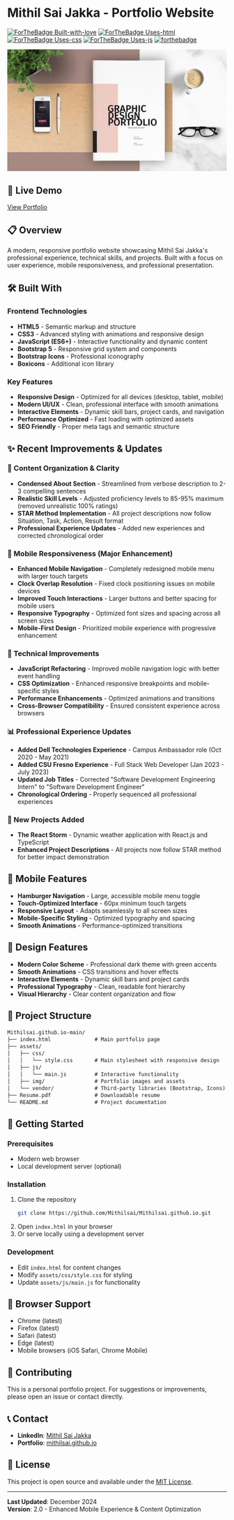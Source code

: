 # Mithil Sai Jakka - Portfolio Website

[![ForTheBadge Built-with-love](http://ForTheBadge.com/images/badges/built-with-love.svg)](https://GitHub.com/Mithilsai/)
[![ForTheBadge Uses-html](http://ForTheBadge.com/images/badges/uses-html.svg)](http://ForTheBadge.com)
[![ForTheBadge Uses-css](http://ForTheBadge.com/images/badges/uses-css.svg)](http://ForTheBadge.com)
[![ForTheBadge Uses-js](http://ForTheBadge.com/images/badges/uses-js.svg)](http://ForTheBadge.com)
[![forthebadge](https://forthebadge.com/images/badges/for-you.svg)](https://forthebadge.com)

![Portfolio Preview](https://github.com/Mithilsai/Mithilsai.github.io/blob/master/portfolio.jpg?raw=true)

## 🚀 Live Demo
[View Portfolio](https://mithilsai.github.io)

## 📋 Overview
A modern, responsive portfolio website showcasing Mithil Sai Jakka's professional experience, technical skills, and projects. Built with a focus on user experience, mobile responsiveness, and professional presentation.

## 🛠️ Built With

### Frontend Technologies
- **HTML5** - Semantic markup and structure
- **CSS3** - Advanced styling with animations and responsive design
- **JavaScript (ES6+)** - Interactive functionality and dynamic content
- **Bootstrap 5** - Responsive grid system and components
- **Bootstrap Icons** - Professional iconography
- **Boxicons** - Additional icon library

### Key Features
- **Responsive Design** - Optimized for all devices (desktop, tablet, mobile)
- **Modern UI/UX** - Clean, professional interface with smooth animations
- **Interactive Elements** - Dynamic skill bars, project cards, and navigation
- **Performance Optimized** - Fast loading with optimized assets
- **SEO Friendly** - Proper meta tags and semantic structure

## ✨ Recent Improvements & Updates

### 🎯 Content Organization & Clarity
- **Condensed About Section** - Streamlined from verbose description to 2-3 compelling sentences
- **Realistic Skill Levels** - Adjusted proficiency levels to 85-95% maximum (removed unrealistic 100% ratings)
- **STAR Method Implementation** - All project descriptions now follow Situation, Task, Action, Result format
- **Professional Experience Updates** - Added new experiences and corrected chronological order

### 📱 Mobile Responsiveness (Major Enhancement)
- **Enhanced Mobile Navigation** - Completely redesigned mobile menu with larger touch targets
- **Clock Overlap Resolution** - Fixed clock positioning issues on mobile devices
- **Improved Touch Interactions** - Larger buttons and better spacing for mobile users
- **Responsive Typography** - Optimized font sizes and spacing across all screen sizes
- **Mobile-First Design** - Prioritized mobile experience with progressive enhancement

### 🔧 Technical Improvements
- **JavaScript Refactoring** - Improved mobile navigation logic with better event handling
- **CSS Optimization** - Enhanced responsive breakpoints and mobile-specific styles
- **Performance Enhancements** - Optimized animations and transitions
- **Cross-Browser Compatibility** - Ensured consistent experience across browsers

### 📊 Professional Experience Updates
- **Added Dell Technologies Experience** - Campus Ambassador role (Oct 2020 - May 2021)
- **Added CSU Fresno Experience** - Full Stack Web Developer (Jan 2023 - July 2023)
- **Updated Job Titles** - Corrected "Software Development Engineering Intern" to "Software Development Engineer"
- **Chronological Ordering** - Properly sequenced all professional experiences

### 🚀 New Projects Added
- **The React Storm** - Dynamic weather application with React.js and TypeScript
- **Enhanced Project Descriptions** - All projects now follow STAR method for better impact demonstration

## 📱 Mobile Features
- **Hamburger Navigation** - Large, accessible mobile menu toggle
- **Touch-Optimized Interface** - 60px minimum touch targets
- **Responsive Layout** - Adapts seamlessly to all screen sizes
- **Mobile-Specific Styling** - Optimized typography and spacing
- **Smooth Animations** - Performance-optimized transitions

## 🎨 Design Features
- **Modern Color Scheme** - Professional dark theme with green accents
- **Smooth Animations** - CSS transitions and hover effects
- **Interactive Elements** - Dynamic skill bars and project cards
- **Professional Typography** - Clean, readable font hierarchy
- **Visual Hierarchy** - Clear content organization and flow

## 📁 Project Structure
```
Mithilsai.github.io-main/
├── index.html              # Main portfolio page
├── assets/
│   ├── css/
│   │   └── style.css       # Main stylesheet with responsive design
│   ├── js/
│   │   └── main.js         # Interactive functionality
│   ├── img/                # Portfolio images and assets
│   └── vendor/             # Third-party libraries (Bootstrap, Icons)
├── Resume.pdf              # Downloadable resume
└── README.md               # Project documentation
```

## 🚀 Getting Started

### Prerequisites
- Modern web browser
- Local development server (optional)

### Installation
1. Clone the repository
   ```bash
   git clone https://github.com/Mithilsai/Mithilsai.github.io.git
   ```
2. Open `index.html` in your browser
3. Or serve locally using a development server

### Development
- Edit `index.html` for content changes
- Modify `assets/css/style.css` for styling
- Update `assets/js/main.js` for functionality

## 📱 Browser Support
- Chrome (latest)
- Firefox (latest)
- Safari (latest)
- Edge (latest)
- Mobile browsers (iOS Safari, Chrome Mobile)

## 🤝 Contributing
This is a personal portfolio project. For suggestions or improvements, please open an issue or contact directly.

## 📞 Contact
- **LinkedIn**: [Mithil Sai Jakka](https://www.linkedin.com/in/mithil1729/)
- **Portfolio**: [mithilsai.github.io](https://mithilsai.github.io)

## 📄 License
This project is open source and available under the [MIT License](LICENSE).

---

**Last Updated**: December 2024  
**Version**: 2.0 - Enhanced Mobile Experience & Content Optimization
